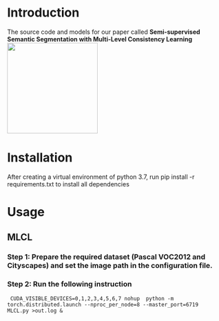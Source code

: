 
# Introduction
 The source code and models for our paper called **Semi-supervised Semantic Segmentation with Multi-Level Consistency Learning**
 <img src="https://github.com/MKSAQW/MLCL/blob/main/Net.pdf" width="210px">





# Installation
  After creating a virtual environment of python 3.7, run pip install -r requirements.txt to install all dependencies

# Usage
## MLCL
### Step 1:  Prepare the required dataset (Pascal VOC2012 and Cityscapes) and set the image path in the configuration file.
### Step 2:  Run the following instruction
     CUDA_VISIBLE_DEVICES=0,1,2,3,4,5,6,7 nohup  python -m torch.distributed.launch --nproc_per_node=8 --master_port=6719  MLCL.py >out.log &

  
